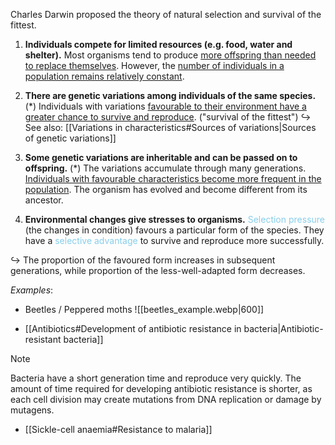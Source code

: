 Charles Darwin proposed the theory of natural selection and survival of the fittest.

1. **Individuals compete for limited resources (e.g. food, water and shelter).**
   Most organisms tend to produce <u>more offspring than needed to replace themselves</u>. However, the <u>number of individuals in a population remains relatively constant</u>.

2. **There are genetic variations among individuals of the same species.** (\*)
   Individuals with variations <u>favourable to their environment have a <span class="hi-green">greater chance</span> to survive and reproduce</u>. ("survival of the fittest")
   ↪️ See also: [[Variations in characteristics#Sources of variations|Sources of genetic variations]]

3. **Some genetic variations are inheritable and can be passed on to offspring.** (\*)
   The <span class="hi-green">variations accumulate</span> through many generations. <u>Individuals with favourable characteristics become <span class="hi-green">more frequent</span> in the population</u>. The organism has evolved and become different from its ancestor.

4. **Environmental changes give stresses to organisms.**
   <span style="color:skyblue">Selection pressure</span> (the changes in condition) favours a particular form of the species. They have a <span style="color:skyblue">selective advantage</span> to survive and reproduce more successfully.

↪️ The proportion of the favoured form increases in subsequent generations, while proportion of the less-well-adapted form decreases.

*Examples*:
- Beetles / Peppered moths
  ![[beetles_example.webp|600]]

- [[Antibiotics#Development of antibiotic resistance in bacteria|Antibiotic-resistant bacteria]]
> [!note]
> Bacteria have a short generation time and reproduce very quickly. The amount of time required for developing antibiotic resistance is shorter, as each cell division may create mutations from DNA replication or damage by mutagens.

- [[Sickle-cell anaemia#Resistance to malaria]]
